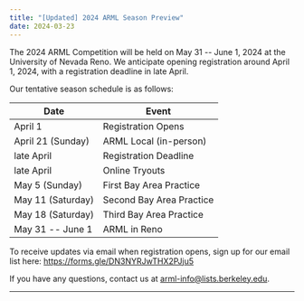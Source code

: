 ```yaml
---
title: "[Updated] 2024 ARML Season Preview"
date: 2024-03-23
---
```


The 2024 ARML Competition will be held on May 31 -- June 1, 2024 at the
University of Nevada Reno. We anticipate opening registration around April 1,
2024, with a registration deadline in late April.

Our tentative season schedule is as follows:

| Date           | Event |
| -------------- | ------- |
| April 1        | Registration Opens |
| April 21 (Sunday) | ARML Local (in-person) |
| late April | Registration Deadline |
| late April | Online Tryouts |
| May 5 (Sunday) | First Bay Area Practice |
| May 11 (Saturday) | Second Bay Area Practice |
| May 18 (Saturday) | Third Bay Area Practice |
| May 31 -- June 1 | ARML in Reno |

To receive updates via email when registration opens, 
sign up for our email list here: https://forms.gle/DN3NYRJwTHX2PJju5

If you have any questions, contact us at arml-info@lists.berkeley.edu.

---
